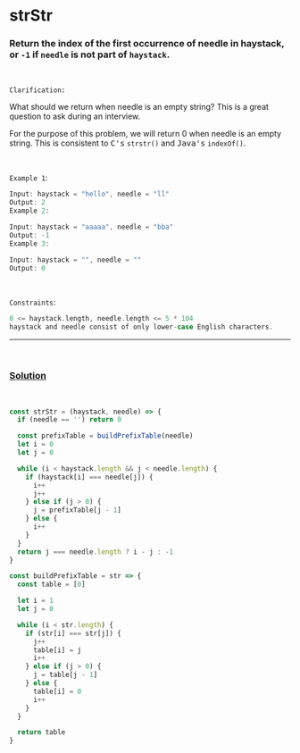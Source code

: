 # strStr

### Return the index of the first occurrence of needle in haystack, or `-1` if `needle` is not part of `haystack`.

<br />

`Clarification:`
<br />

What should we return when needle is an empty string? This is a great question to ask during an interview.

For the purpose of this problem, we will return 0 when needle is an empty string. This is consistent to <kbd>C's</kbd> `strstr()` and <kbd>Java's</kbd> `indexOf()`.

<br />


`Example 1`:

```go
Input: haystack = "hello", needle = "ll"
Output: 2
Example 2:
```

```go
Input: haystack = "aaaaa", needle = "bba"
Output: -1
Example 3:
```

```go
Input: haystack = "", needle = ""
Output: 0
```

<br />

`Constraints`:

```go
0 <= haystack.length, needle.length <= 5 * 104
haystack and needle consist of only lower-case English characters.
```

<hr />


<br />

### [Solution](https://github.com/PompaDonpa/WhiteBoard/blob/main/Algorithms/LeetCode/Easy/strStr/index.js)

<br />

```javascript
const strStr = (haystack, needle) => {
  if (needle == '') return 0

  const prefixTable = buildPrefixTable(needle)
  let i = 0
  let j = 0

  while (i < haystack.length && j < needle.length) {
    if (haystack[i] === needle[j]) {
      i++
      j++
    } else if (j > 0) {
      j = prefixTable[j - 1]
    } else {
      i++
    }
  }
  return j === needle.length ? i - j : -1
}

const buildPrefixTable = str => {
  const table = [0]

  let i = 1
  let j = 0

  while (i < str.length) {
    if (str[i] === str[j]) {
      j++
      table[i] = j
      i++
    } else if (j > 0) {
      j = table[j - 1]
    } else {
      table[i] = 0
      i++
    }
  }

  return table
}
```